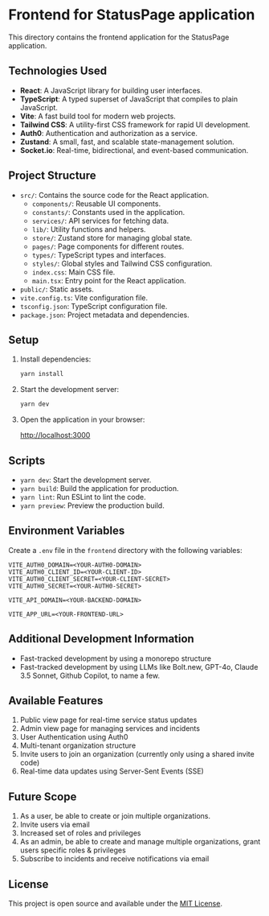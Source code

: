 # Frontend for StatusPage application

This directory contains the frontend application for the StatusPage application.

## Technologies Used

- **React**: A JavaScript library for building user interfaces.
- **TypeScript**: A typed superset of JavaScript that compiles to plain JavaScript.
- **Vite**: A fast build tool for modern web projects.
- **Tailwind CSS**: A utility-first CSS framework for rapid UI development.
- **Auth0**: Authentication and authorization as a service.
- **Zustand**: A small, fast, and scalable state-management solution.
- **Socket.io**: Real-time, bidirectional, and event-based communication.

## Project Structure

- `src/`: Contains the source code for the React application.
  - `components/`: Reusable UI components.
  - `constants/`: Constants used in the application.
  - `services/`: API services for fetching data.
  - `lib/`: Utility functions and helpers.
  - `store/`: Zustand store for managing global state.
  - `pages/`: Page components for different routes.
  - `types/`: TypeScript types and interfaces.
  - `styles/`: Global styles and Tailwind CSS configuration.
  - `index.css`: Main CSS file.
  - `main.tsx`: Entry point for the React application.
- `public/`: Static assets.
- `vite.config.ts`: Vite configuration file.
- `tsconfig.json`: TypeScript configuration file.
- `package.json`: Project metadata and dependencies.

## Setup

1. Install dependencies:

   ```bash
   yarn install
   ```

2. Start the development server:

   ```bash
   yarn dev
   ```

3. Open the application in your browser:

   [http://localhost:3000](http://localhost:3000)

## Scripts

- `yarn dev`: Start the development server.
- `yarn build`: Build the application for production.
- `yarn lint`: Run ESLint to lint the code.
- `yarn preview`: Preview the production build.

## Environment Variables

Create a `.env` file in the `frontend` directory with the following variables:

```
VITE_AUTH0_DOMAIN=<YOUR-AUTH0-DOMAIN>
VITE_AUTH0_CLIENT_ID=<YOUR-CLIENT-ID>
VITE_AUTH0_CLIENT_SECRET=<YOUR-CLIENT-SECRET>
VITE_AUTH0_SECRET=<YOUR-AUTH0-SECRET>

VITE_API_DOMAIN=<YOUR-BACKEND-DOMAIN>

VITE_APP_URL=<YOUR-FRONTEND-URL>
```

## Additional Development Information
 - Fast-tracked development by using a monorepo structure
 - Fast-tracked development by using LLMs like Bolt.new, GPT-4o, Claude 3.5 Sonnet, Github Copilot, to name a few.

## Available Features
1. Public view page for real-time service status updates
2. Admin view page for managing services and incidents
3. User Authentication using Auth0
4. Multi-tenant organization structure
5. Invite users to join an organization (currently only using a shared invite code)
6. Real-time data updates using Server-Sent Events (SSE)

## Future Scope
1. As a user, be able to create or join multiple organizations.
2. Invite users via email
3. Increased set of roles and privileges
3. As an admin, be able to create and manage multiple organizations, grant users specific roles & privileges
4. Subscribe to incidents and receive notifications via email

## License

This project is open source and available under the [MIT License](../LICENSE).
